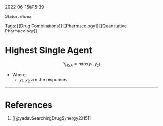 2022-06-15@15:39

Status: #idea

Tags: [[Drug Combinations]] [[Pharmacology]] [[Quantitative Pharmacology]]

# Highest Single Agent
$$Y_{HSA} = max(y_1, y_2) \tag{HSA-1}$$
- Where:
	- $y_1,y_2$ are the responses 





---
# References
1. [[@yadavSearchingDrugSynergy2015]]